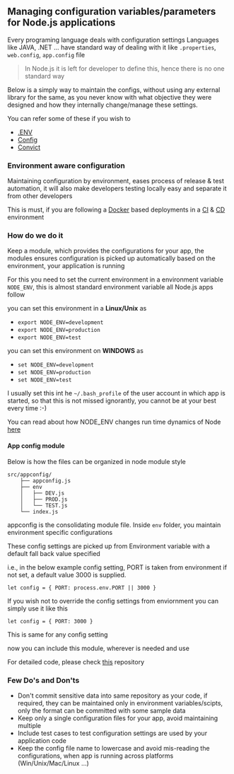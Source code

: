 ## Managing configuration variables/parameters for Node.js applications
Every programing language deals with configuration settings
Languages like JAVA, .NET ... have standard way of dealing with it like `.properties`, `web.config`, `app.config` file

> In Node.js it is left for developer to define this, hence there is no one standard way

Below is a simply way to maintain the configs, without using any external library for the same, as you never know with what objective they were designed and how they internally change/manage these settings.

You can refer some of these if you wish to
- [.ENV](https://www.npmjs.com/package/dotenv)
- [Config](https://www.npmjs.com/package/config)
- [Convict](https://www.npmjs.com/package/convict)

### Environment aware configuration
Maintaining configuration by environment, eases process of release & test automation, it will also make developers testing locally easy and separate it from other developers

This is must, if you are following a [Docker](http://docker.com/) based deployments in a [CI](https://martinfowler.com/articles/continuousIntegration.html) & [CD](https://martinfowler.com/bliki/ContinuousDelivery.html) environment

### How do we do it
Keep a module, which provides the configurations for your app, the modules ensures configuration is picked up automatically based on the environment, your application is running

For this you need to set the current environment in a environment variable `NODE_ENV`, this is almost standard environment variable all Node.js apps follow

you can set this environment in a **Linux/Unix** as
- `export NODE_ENV=development`
- `export NODE_ENV=production`
- `export NODE_ENV=test`

you can set this environment on **WINDOWS** as
- `set NODE_ENV=development`
- `set NODE_ENV=production`
- `set NODE_ENV=test`

I usually set this int he `~/.bash_profile` of the user account in which app is started, so that this is not missed ignorantly, you cannot be at your best every time :-)

You can read about how NODE_ENV changes run time dynamics of Node [here](https://www.dynatrace.com/blog/the-drastic-effects-of-omitting-node_env-in-your-express-js-applications/)


#### App config module
Below is how the files can be organized in node module style

	src/appconfig/
		├── appconfig.js
		├── env
		│   ├── DEV.js
		│   ├── PROD.js
		│   └── TEST.js
		└── index.js

appconfig is the consolidating module file. Inside `env` folder, you maintain environment specific configurations

These config settings are picked up from Environment variable with a default fall back value specified

i.e., in the below example config setting, PORT is taken from environment if not set, a default value 3000 is supplied.

	let config = { PORT: process.env.PORT || 3000 }

If you wish not to override the config settings from enviornment you can simply use it like this

	let config = { PORT: 3000 }

This is same for any config setting

now you can include this module, wherever is needed and use

For detailed code, please check [this](https://github.com/rajiff/appconfig-boilerplate) repository

### Few Do's and Don'ts
- Don't commit sensitive data into same repository as your code, if required, they can be maintained only in environment variables/scipts, only the format can be committed with some sample data
- Keep only a single configuration files for your app, avoid maintaining multiple
- Include test cases to test configuration settings are used by your application code
- Keep the config file name to lowercase and avoid mis-reading the configurations, when app is running across platforms (Win/Unix/Mac/Linux ...)
